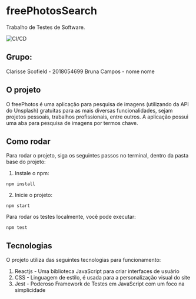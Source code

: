 # freePhotosSearch
Trabalho de Testes de Software.

![CI/CD](https://github.com/clapscofield/photoGalleryProject/workflows/CI/CD/badge.svg)

## Grupo:
Clarisse Scofield - 2018054699
Bruna Campos -
nome
nome

## O projeto
O freePhotos é uma aplicação para pesquisa de imagens (utilizando da API do Unsplash) gratuitas para as mais diversas funcionalidades, sejam projetos pessoais, trabalhos profissionais, entre outros.
A aplicação possui uma aba para pesquisa de imagens por termos chave.

## Como rodar
Para rodar o projeto, siga os seguintes passos no terminal, dentro da pasta base do projeto:
1. Instale o npm:
```
npm install
```
2. Inicie o projeto:
```
npm start
```

Para rodar os testes localmente, você pode executar:
```
npm test
```

## Tecnologias
O projeto utiliza das seguintes tecnologias para funcionamento:
1. Reactjs - Uma biblioteca JavaScript para criar interfaces de usuário
2. CSS - Linguagem de estilo, é usada para a personalização visual do site
3. Jest - Poderoso Framework de Testes em JavaScript com um foco na simplicidade


